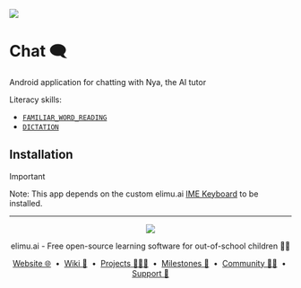 [![](https://jitpack.io/v/ai.elimu/chat.svg)](https://jitpack.io/#ai.elimu/chat)

# Chat 🗨️

Android application for chatting with Nya, the AI tutor

Literacy skills:
* [`FAMILIAR_WORD_READING`](https://github.com/elimu-ai/wiki/blob/main/literacy-skills/FAMILIAR_WORD_READING.md)
* [`DICTATION`](https://github.com/elimu-ai/wiki/blob/main/literacy-skills/DICTATION.md)

## Installation

> [!IMPORTANT]
> Note: This app depends on the custom elimu.ai [IME Keyboard](https://github.com/elimu-ai/keyboard) to be installed.

---

<p align="center">
  <img src="https://github.com/elimu-ai/webapp/blob/main/src/main/webapp/static/img/logo-text-256x78.png" />
</p>
<p align="center">
  elimu.ai - Free open-source learning software for out-of-school children 🚀✨
</p>
<p align="center">
  <a href="https://elimu.ai">Website 🌐</a>
  &nbsp;•&nbsp;
  <a href="https://github.com/elimu-ai/wiki#readme">Wiki 📃</a>
  &nbsp;•&nbsp;
  <a href="https://github.com/orgs/elimu-ai/projects?query=is%3Aopen">Projects 👩🏽‍💻</a>
  &nbsp;•&nbsp;
  <a href="https://github.com/elimu-ai/wiki/milestones">Milestones 🎯</a>
  &nbsp;•&nbsp;
  <a href="https://github.com/elimu-ai/wiki#open-source-community">Community 👋🏽</a>
  &nbsp;•&nbsp;
  <a href="https://www.drips.network/app/drip-lists/41305178594442616889778610143373288091511468151140966646158126636698">Support 💜</a>
</p>
